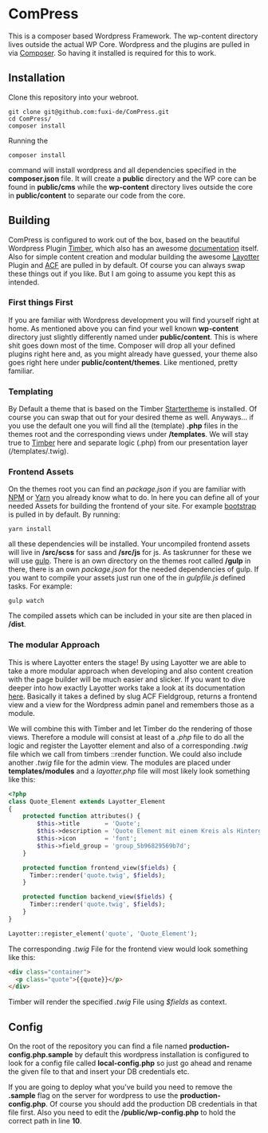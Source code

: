 # ComPress

This is a composer based Wordpress Framework. The wp-content directory lives outside the actual WP Core. Wordpress and the plugins are pulled in via [Composer](https://getcomposer.org/). So having it installed is required for this to work.

## Installation

Clone this repository into your webroot.

```shell
git clone git@github.com:fuxi-de/ComPress.git
cd ComPress/
composer install
```

Running the
```shell
composer install
```
command will install wordpress and all dependencies specified in the __composer.json__ file. It will create a __public__ directory and the WP core can be found in __public/cms__ while the __wp-content__ directory lives outside the core in __public/content__ to separate our code from the core.

## Building

ComPress is configured to work out of the box, based on the beautiful Wordpress Plugin [Timber](https://www.upstatement.com/timber/), which also has an awesome [documentation](https://timber.github.io/docs/) itself. Also for simple content creation and modular building the awesome [Layotter](http://docs.layotter.com/) Plugin and [ACF](https://www.advancedcustomfields.com/) are pulled in by default. Of course you can always swap these things out if you like. But I am going to assume you kept this as intended.

### First things First

If you are familiar with Wordpress development you will find yourself right at home. As mentioned above you can find your well known __wp-content__ directory just slightly differently named under __public/content__. This is where shit goes down most of the time. Composer will drop all your defined plugins right here and, as you might already have guessed, your theme also goes right here under __public/content/themes__. Like mentioned, pretty familiar.

### Templating

By Default a theme that is based on the Timber [Startertheme](https://github.com/timber/starter-theme.git) is installed. Of course you can swap that out for your desired theme as well. Anyways... if you use the default one you will find all the (template) __.php__ files in the themes root and the corresponding views under __/templates__. We will stay true to [Timber](https://timber.github.io/docs/guides/custom-page-templates/) here and separate logic (.php) from our presentation layer (/templates/.twig).

### Frontend Assets

On the themes root you can find an *package.json* if you are familiar with [NPM](https://www.npmjs.com/) or [Yarn](https://yarnpkg.com/lang/en/) you already know what to do. In here you can define all of your needed Assets for building the frontend of your site. For example [bootstrap](getbootstrap.com) is pulled in by default.
By running:

```shell
yarn install
```

all these dependencies will be installed. Your uncompiled frontend assets will live in __/src/scss__ for sass and __/src/js__ for js. As taskrunner for these we will use [gulp](https://gulpjs.com/). There is an own directory on the themes root called __/gulp__ in there, there is an own *package.json* for the needed dependencies of gulp. If you want to compile your assets just run one of the in *gulpfile.js* defined tasks. For example:

```shell
gulp watch
```

The compiled assets which can be included in your site are then placed in __/dist__.

### The modular Approach

This is where Layotter enters the stage! By using Layotter we are able to take a more modular approach when developing and also content creation with the page builder will be much easier and slicker. If you want to dive deeper into how exactly Layotter works take a look at its documentation [here](http://docs.layotter.com/). Basically it takes a defined by slug ACF Fieldgroup, returns a frontend view and a view for the Wordpress admin panel and remembers those as a module.

We will combine this with Timber and let Timber do the rendering of those views. Therefore a module will consist at least of a *.php* file to do all the logic and register the Layotter element and also of a corresponding *.twig* file which we call from timbers ::render function. We could also include another *.twig* file for the admin view. The modules are placed under __templates/modules__ and a *layotter.php* file will most likely look something like this:

```php
<?php
class Quote_Element extends Layotter_Element
{
    protected function attributes() {
        $this->title       = 'Quote';
        $this->description = 'Quote Element mit einem Kreis als Hintergrund';
        $this->icon        = 'font';
        $this->field_group = 'group_5b96829569b7d';
    }

    protected function frontend_view($fields) {
      Timber::render('quote.twig', $fields);
    }

    protected function backend_view($fields) {
      Timber::render('quote.twig', $fields);
    }
}

Layotter::register_element('quote', 'Quote_Element');
```

The corresponding *.twig* File for the frontend view would look something like this:

```html
<div class="container">
  <p class="quote">{{quote}}</p>
</div>
```

Timber will render the specified *.twig* File using _$fields_ as context. 

## Config

On the root of the repository you can find a file named __production-config.php.sample__ by default this wordpress installation is configured to look for a config file called __local-config.php__ so just go ahead and rename the given file to that and insert your DB credentials etc.

If you are going to deploy what you've build you need to remove the __.sample__ flag on the server for wordpress to use the __production-config.php__. Of course you should add the production DB credentials in that file first. Also you need to edit the __/public/wp-config.php__ to hold the correct path in line __10__.
